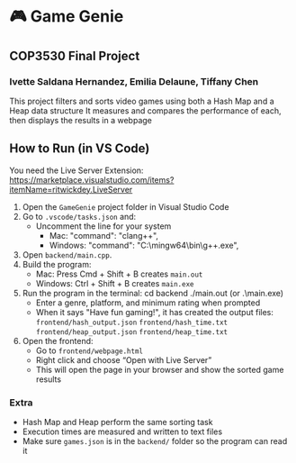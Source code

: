 # 🎮 Game Genie 
## COP3530 Final Project
### Ivette Saldana Hernandez, Emilia Delaune, Tiffany Chen
This project filters and sorts video games using both a Hash Map and a Heap data structure
It measures and compares the performance of each, then displays the results in a webpage

## How to Run (in VS Code)
You need the Live Server Extension: https://marketplace.visualstudio.com/items?itemName=ritwickdey.LiveServer
1. Open the `GameGenie` project folder in Visual Studio Code
2. Go to `.vscode/tasks.json` and:
   - Uncomment the line for your system
     - Mac:
       "command": "clang++",
     - Windows:
       "command": "C:\\mingw64\\bin\\g++.exe",
3. Open `backend/main.cpp`.
4. Build the program:
   - Mac:
     Press Cmd + Shift + B
     creates `main.out`
   - Windows:
     Ctrl + Shift + B
     creates `main.exe`
5. Run the program in the terminal:
   cd backend
   ./main.out (or .\main.exe)
   - Enter a genre, platform, and minimum rating when prompted
   - When it says "Have fun gaming!", it has created the output files:
     `frontend/hash_output.json`
     `frontend/hash_time.txt`
     `frontend/heap_output.json`
     `frontend/heap_time.txt`
6. Open the frontend:
   - Go to `frontend/webpage.html`
   - Right click and choose “Open with Live Server”
   - This will open the page in your browser and show the sorted game results

### Extra
- Hash Map and Heap perform the same sorting task
- Execution times are measured and written to text files
- Make sure `games.json` is in the `backend/` folder so the program can read it
